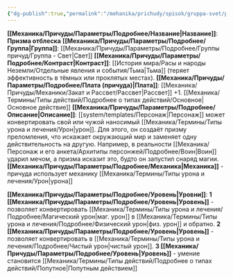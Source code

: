 ```yaml
---
{"dg-publish":true,"permalink":"/mehanika/prichudy/spisok/gruppa-svet/prizma-otbleska/"}
---
```


**[[Механика/Причуды/Параметры/Подробнее/Название\|Название]]**: **Призма отблеска**
**[[Механика/Причуды/Параметры/Подробнее/Группа\|Группа]]**: [[Механика/Причуды/Параметры/Подробнее/Группы причуд/Группа - Свет\|Свет]] 
**[[Механика/Причуды/Параметры/Подробнее/Контраст\|Контраст]]**: [[История мира/Расы и народы Неземли/Отдельные явления и события/Тьма\|Тьма]] (теряет эффективность в тёмных или проклятых местах).
**[[Механика/Причуды/Параметры/Подробнее/Плата (причуда)\|Плата]]**: [[Механика/Причуды/Механики/Закат и Рассвет/Рассвет\|Рассвет]] +1. [[Механика/Термины/Типы действий/Подробнее о типах действий/Основное\|Основное действие]]
**[[Механика/Причуды/Параметры/Подробнее/Описание\|Описание]]**: [[system/templates/Персонаж\|Персонаж]] может конвертировать свой или чужой наносимый [[Механика/Термины/Типы урона и лечения/Урон\|урон]]. Для этого, он создаёт призму преломления, что искажает окружающий мир и заменяет одну действительность на другую. Например, в реальности [[Механика/Персонаж и его анкета/Архитипы персонжей/Подробнее/Воин\|Воин]] ударил мечом, а призма исказит это, будто он запустил снаряд магии. 
**[[Механика/Причуды/Параметры/Подробнее/Механика\|Механика]]** - причуда использует механику [[Механика/Термины/Типы урона и лечения/Урон\|урона]]

**[[Механика/Причуды/Параметры/Подробнее/Уровень\|Уровни]]**:
**1 [[Механика/Причуды/Параметры/Подробнее/Уровень\|Уровень]]** - позволяет конвертировать [[Механика/Термины/Типы урона и лечения/Подробнее/Магический урон\|маг. урон]] в [[Механика/Термины/Типы урона и лечения/Подробнее/Физический урон\|физ. урон]] и обратно.
**2 [[Механика/Причуды/Параметры/Подробнее/Уровень\|Уровень]]** - позволяет конвертировать в [[Механика/Термины/Типы урона и лечения/Подробнее/Чистый урон\|чистый урон]].
**3 [[Механика/Причуды/Параметры/Подробнее/Уровень\|Уровень]]** - умение становится [[Механика/Термины/Типы действий/Подробнее о типах действий/Попутное\|Попутным действием]]